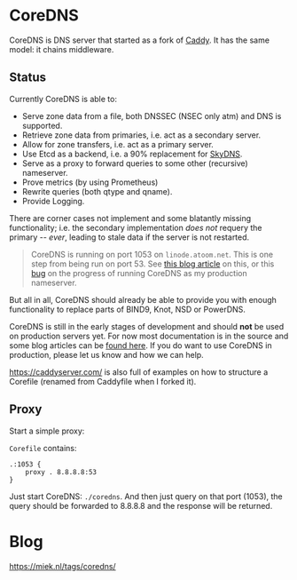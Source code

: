 # CoreDNS

CoreDNS is DNS server that started as a fork of [Caddy](https://github.com/mholt/caddy/). It has the
same model: it chains middleware.

## Status

Currently CoreDNS is able to:

* Serve zone data from a file, both DNSSEC (NSEC only atm) and DNS is supported.
* Retrieve zone data from primaries, i.e. act as a secondary server.
* Allow for zone transfers, i.e. act as a primary server.
* Use Etcd as a backend, i.e. a 90% replacement for
  [SkyDNS](https://github.com/skynetservices/skydns).
* Serve as a proxy to forward queries to some other (recursive) nameserver.
* Prove metrics (by using Prometheus)
* Rewrite queries (both qtype and qname).
* Provide Logging.

There are corner cases not implement and some blatantly missing functionality; i.e. the secondary
implementation *does not* requery the primary -- *ever*, leading to stale data if the server is
not restarted.

> CoreDNS is running on port 1053 on `linode.atoom.net`. This is one step from being run on port 53.
> See [this blog article](https://miek.nl/2016/April/03/running-coredns/) on this, or this
> [bug](https://github.com/miekg/coredns/issues/15) on the progress of running CoreDNS as my
> production nameserver.

But all in all, CoreDNS should already be able to provide you with enough functionality to replace
parts of BIND9, Knot, NSD or PowerDNS.

CoreDNS is still in the early stages of development and should **not** be used on production servers
yet. For now most documentation is in the source and some blog articles can be [found
here](https://miek.nl/tags/coredns/). If you do want to use CoreDNS in production, please let us
know and how we can help.

<https://caddyserver.com/> is also full of examples on how to structure a Corefile (renamed from
Caddyfile when I forked it).

## Proxy

Start a simple proxy:

`Corefile` contains:

~~~
.:1053 {
    proxy . 8.8.8.8:53
}
~~~

Just start CoreDNS: `./coredns`.
And then just query on that port (1053), the query should be forwarded to 8.8.8.8 and the response
will be returned.

# Blog

<https://miek.nl/tags/coredns/>
